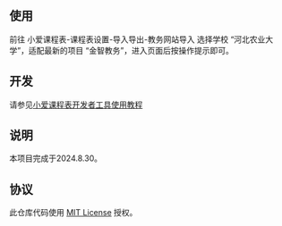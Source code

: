 使用
---
前往 小爱课程表-课程表设置-导入导出-教务网站导入 选择学校 “河北农业大学”，适配最新的项目 “金智教务”，进入页面后按操作提示即可。

开发
---
请参见[小爱课程表开发者工具使用教程](https://open-schedule-prod.ai.xiaomi.com/docs/#/help/?id=%e5%b0%8f%e7%88%b1%e8%af%be%e7%a8%8b%e8%a1%a8%e5%bc%80%e5%8f%91%e8%80%85%e5%b7%a5%e5%85%b7%e4%bd%bf%e7%94%a8%e6%95%99%e7%a8%8b)

说明
---
本项目完成于2024.8.30。

协议
---
此仓库代码使用 [MIT License](./LICENSE) 授权。
